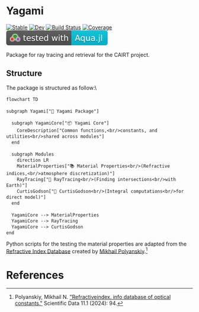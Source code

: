 # Yagami

[![Stable](https://img.shields.io/badge/docs-stable-blue.svg)](https://uriele.github.io/Yagami.jl/stable/)
[![Dev](https://img.shields.io/badge/docs-dev-blue.svg)](https://uriele.github.io/Yagami.jl/dev/)
[![Build Status](https://github.com/uriele/Yagami.jl/actions/workflows/CI.yml/badge.svg?branch=master)](https://github.com/uriele/Yagami.jl/actions/workflows/CI.yml?query=branch%3Amaster)
[![Coverage](https://codecov.io/gh/uriele/Yagami.jl/branch/master/graph/badge.svg)](https://codecov.io/gh/uriele/Yagami.jl)
[![Aqua](https://raw.githubusercontent.com/JuliaTesting/Aqua.jl/master/badge.svg)](https://github.com/JuliaTesting/Aqua.jl)


Package for ray tracing and retrieval for the CAIRT project.

## Structure
The package is structured as follow:\

```mermaid
flowchart TD

subgraph Yagami["📂 Yagami Package"]
  
  subgraph YagamiCore["📦 Yagami Core"]
    CoreDescription["Common functions,<br/>constants, and utilities<br/>shared across modules"]
  end

  subgraph Modules
    direction LR
    MaterialProperties["📚 Material Properties<br/>(Refractive indices,<br/>atmosphere discretization)"]
    RayTracing["🔭 RayTracing<br/>(Finding intersections<br/>with Earth)"]
    CurtisGodson["📐 CurtisGodson<br/>(Integral computations<br/>for direct model)"]
  end

  YagamiCore --> MaterialProperties
  YagamiCore --> RayTracing
  YagamiCore --> CurtisGodson
end
```



Python scripts for the testing the material properties are adapted from the [Refractive Index Database](https://github.com/polyanskiy/refractiveindex.info-database?tab=readme-ov-file) created by [Mikhail Polyanskiy](https://www.bnl.gov/staff/polyanskiy).[^1]




# References

[^1]: Polyanskiy, Mikhail N. ["Refractiveindex. info database of optical constants."](https://www.nature.com/articles/s41597-023-02898-2) Scientific Data 11.1 (2024): 94.


